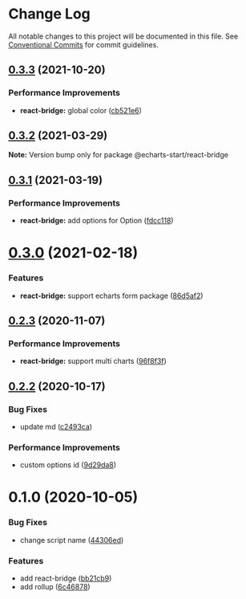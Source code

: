 # Change Log

All notable changes to this project will be documented in this file.
See [Conventional Commits](https://conventionalcommits.org) for commit guidelines.

## [0.3.3](https://github.com/zxeryu/echarts-start/compare/@echarts-start/react-bridge@0.3.2...@echarts-start/react-bridge@0.3.3) (2021-10-20)

### Performance Improvements

- **react-bridge:** global color ([cb521e6](https://github.com/zxeryu/echarts-start/commit/cb521e6689f880b4e6576f235a8c4bd6882ad957))

## [0.3.2](https://github.com/zxeryu/echarts-start/compare/@echarts-start/react-bridge@0.3.1...@echarts-start/react-bridge@0.3.2) (2021-03-29)

**Note:** Version bump only for package @echarts-start/react-bridge

## [0.3.1](https://github.com/zxeryu/echarts-start/compare/@echarts-start/react-bridge@0.3.0...@echarts-start/react-bridge@0.3.1) (2021-03-19)

### Performance Improvements

- **react-bridge:** add options for Option ([fdcc118](https://github.com/zxeryu/echarts-start/commit/fdcc118ab57b2dfc45ec00f25999eec8e0f63d98))

# [0.3.0](https://github.com/zxeryu/echarts-start/compare/@echarts-start/react-bridge@0.2.3...@echarts-start/react-bridge@0.3.0) (2021-02-18)

### Features

- **react-bridge:** support echarts form package ([86d5af2](https://github.com/zxeryu/echarts-start/commit/86d5af2dc21da55baa09e7ce808df0fc208694d1))

## [0.2.3](https://github.com/zxeryu/echarts-start/compare/@echarts-start/react-bridge@0.2.2...@echarts-start/react-bridge@0.2.3) (2020-11-07)

### Performance Improvements

- **react-bridge:** support multi charts ([96f8f3f](https://github.com/zxeryu/echarts-start/commit/96f8f3f7393a60fade2afc9cdae69c466a6fb0f3))

## [0.2.2](https://github.com/zxeryu/echarts-start/compare/@echarts-start/react-bridge@0.1.1...@echarts-start/react-bridge@0.2.2) (2020-10-17)

### Bug Fixes

- update md ([c2493ca](https://github.com/zxeryu/echarts-start/commit/c2493ca7436b2adbfeac72e8dcdb0ddc1c01a5e0))

### Performance Improvements

- custom options id ([9d29da8](https://github.com/zxeryu/echarts-start/commit/9d29da8dbd1cd42dc25a2b0c0721ee6797fa5526))

# 0.1.0 (2020-10-05)

### Bug Fixes

- change script name ([44306ed](https://github.com/zxeryu/echarts-start/commit/44306ed358272a1408064d6881d13bf080b326e7))

### Features

- add react-bridge ([bb21cb9](https://github.com/zxeryu/echarts-start/commit/bb21cb9886fc683d369fb8ab3d78b592cd77ac37))
- add rollup ([6c46878](https://github.com/zxeryu/echarts-start/commit/6c46878a96bc8bfaa2f29174b1a6c12bb5a54dfe))
